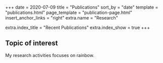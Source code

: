 +++
date = 2020-07-09
title = "Publications"
sort_by = "date"
template = "publications.html"
page_template = "publication-page.html"
insert_anchor_links = "right"
extra.name = "Research"

extra.index_title = "Recent Publications"
extra.index_show = true
+++

## Topic of interest

My research activities focuses on rainbow.
